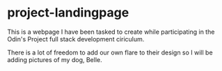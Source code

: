 # project-landingpage

This is a webpage I have been tasked to create while participating in the Odin's Project full stack development ciriculum. 

There is a lot of freedom to add our own flare to their design so I will be adding pictures of my dog, Belle.

